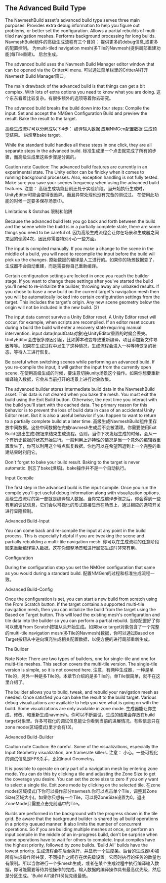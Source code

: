 ## The Advanced Build Type

The NavmeshBuild asset's advanced build type serves three main purposes:
Provides extra debug information to help you figure out problems, or better set the configuration.
Allows a partial rebuilds of multi-tiled navigation meshes.
Performs background processing for long builds.
NavmeshBuild组件的高级生成流程有三个目的：
提供更多的debug信息,或更多的配置控制。
为multi-tiled navigation mesh(多Tile的Navmesh)提供局部重建功能(每Tile重建)。
后台生成。


The advanced build uses the Navmesh Build Manager editor window that can be opened via the CritterAI menu.
可以通过菜单栏里的CritterAI打开Navmesh Build Manager窗口。


The main drawback of the advanced build is that things can get a bit complex. With lots of extra options you need to know what you are doing.
这个东东看着比较复杂。有很多额外的选项等着你去研究。


The advanced build breaks the build down into four steps:
Compile the input.
Set and accept the NMGen Configuration
Build and preview the result.
Bake the result to the target.


高级生成流程可以分解成以下4步：
编译输入数据
应用NMGen配置数据
生成预览结果。
烘焙至bake target。


While the standard build handles all these steps in one click, they are all separate steps in the advanced build.
标准生成里一个点击就完成了所有的步骤，而高级生成里这些步骤是分离的。


Caution note Caution:
The advanced build features are currently in an experimental state. The Unity editor can be finicky when it comes to running background processes. Also, exception handling is not fully tested.
Make sure you save your scenes frequency when using the advanced build features.
注意：
高级生成功能目前还处于实验阶段。当开始执行生成时，UnityEditor可能会变得很诡异。而且异常处理也没有完备的测试过。
在使用此功能的时候一定要多保存场景(1)。


Limitations & Gotchas
限制和陷阱


Because the advanced build lets you go back and forth between the build and the scene while the build is in a partially complete state, there are some things you need to be careful of.
因为高级生成流程会让你在场景和生成器之间来回的倒腾4次，因此你需要特别小心一些方面。


The input is compiled manually. If you make a change to the scene in the middle of a build, you will need to recompile the input before the build will pick up the changes.
原始数据的编译是人工进行的。如果你的场景数据变了，生成器不会自动重建，而是需要你自己重新编译。


Certain configuration settings are locked in once you reach the builder stage. If you want to change these settings after you've started the build you'll need to re-initialize the builder, throwing away any unbaked results.
If you chose to base a new build on the current target's navigation mesh then you will be automatically locked into certain configutration settings from the target. This includes the target's origin. Any new scene geometry below the origin will not be included in the new build.
(2)


The input data cannot survive a Unity Editor reset. A Unity Editor reset will occur, for example, when scripts are recompiled. If an editor reset occurs during a build the build will enter a recovery state requiring manual intervention.
input data(InputData对象)在UnityEditor重置的时候会丢失。UnityEditor会由很多原因引起，比如脚本改变导致重新编译，项目添加新文件导致等等。如果在生成过程中发生了这种情况，生成流程会进入一种等待恢复的状态，等待人工进行恢复。


Be careful when switching scenes while performing an advanced build. If you re-compile the input, it will gather the input from the currently open scene.
在使用高级生成的时候，要注意切换unity场景这个操作。如果你想要重新编译输入数据，它会从当前打开的场景上进行对象收集。


The advanced builder stores intermediate build data in the NavmeshBuild asset. This data is not cleared when you bake the mesh. You must exit the build using the Exit Build button. Otherwise, the next time you interact with the build you'll start with the cached data. The primary reason for this behavior is to prevent the loss of build data in case of an accidental Unity Editor reset. But it is also a useful behavior if you happen to want to return to a partially complete build at a later time.
高级生成NavmeshBuild组件里存放中间数据。这些中间数据在完成navmesh生成后不会被清理。你需要使用Exit Build(退出生成)按钮来结束生成流程。否则，当你下次发起生成的时候，会从一个有历史数据的状态开始进行。一般利用上述特性的情况是当一个意外的编辑器重置发生了，你可以利用这个特点恢复数据。你也可以在希望回退到上一个完整的重建结果时利用它。


Don't forget to bake your build result. Baking to the target is never automatic.
别忘了bake(烘焙)。bake操作并不是一个自动执行。


Input Compile


The first step in the advanced build is the input compile. Once you run the compile you'll get useful debug information along with visualization options.
高级生成流程的第一部就是编译输入数据。当你完成编译步骤之后，你会得到一些有用的调试信息，它们会以可视化的形式直接显示在场景上，通过相应的选项开关进行显隐控制。


Advanced Build-Input


You can come back and re-compile the input at any point in the build process. This is especially helpful if you are tweaking the scene and partially rebuilding a multi-tile navigation mesh.
你可以在生成流程的任意阶段回来重新编译输入数据。这在你调整场景和进行局部生成时非常有用。


Configuration


During the configuration step you set the NMGen configuration that same as you would during a standard build.
配置NMGen的过程和标准生成流程一致。


Advanced Build-Config


Once the configuration is set, you can start a new build from scratch using the From Scratch button. If the target contains a supported multi-tile navigation mesh, then you can initialize the build from the target using the Based on Target button. This will load the existing mesh's configuration and tile data into the builder so you can perform a partial rebuild.
当你配置好了你可以使用From Scratch按钮从头开始生成。如果bake target对象包含了一个完整的multi-tile navigation mesh(多Tile的Navmesh)数据，你可以通过Based on Target按钮从中逆向填充生成相关配置数据，以便方便的进行局部重新生成。


The Builder


Note Note:
There are two types of builders, one for single-tile and one for multi-tile meshes. This section covers the multi-tile version. The single-tile version is simple, so it is not covered here.
注意，有两种生成器，一种是单Tile的，另外一种是多Tile的。本章节介绍的是多Tile的。单Tile很简单，就不在这里介绍了。


The builder allows you to build, tweak, and rebuild your navigation mesh as needed. Once satisfied you can bake the result to the build target. Various debug visualizations are available to help you see what is going on with the build. Some visualizations are only available in zone mode.
生成器能让你生成、修改、和重新生成navmesh。你可以不断尝试，生成的结果会存放在build target对象里。许多可视化的调试信息能让你看到当前的进展情况。有些信息只在zone mode(区域模式)里才会有(3)。


Advanced Build-Builder


Caution note Caution:
Be careful. Some of the visualizations, especially the Input Geometry visualization, are framerate killers.
注意：
小心。一些可视化的调试信息是FPS杀手，比如Input Geometry。


It is possible to operate on only part of a navigation mesh by entering zone mode. You can do this by clicking a tile and adjusting the Zone Size to get the coverage you desire. You can set the zone size to zero if you only want to select a single tile. Exit zone mode by clicking on the selected tile.
在zone mode(区域模式)下你可以操作部分navmesh.你可以点击单个Tile，调整其Zone Size(区域大小)。如果你只想有一个Tile，可以将ZoneSize设置为0。退出ZoneMode只需要点击先前选中的Tile。


Builds are performed in the background with the progress shown in the tile grid. Be aware that the background builder is shared by all build operations in a priority queued manner. It also limits the number of concurrent operations. So if you are building multiple meshes at once, or perform an input compile in the middle of an in-progress build, don't be surprise when some operations have to wait for others to complete. Input compiles have the highest priority, followed by zone builds. 'Build All' builds have the lowest priority.
生成流程会在后台执行，并显示一个进度条。后台的生成器(4)被所有生成操作所共享，不同操作之间存在优先级设置。它同时执行的任务的数量也有限制。所以当你进行一个多mesh生成，或者在某个生成过程中执行编译输入数据，你可能需要等待其他操作的完成。输入数据的编译操作具有最高优先级，然后是分区生成。'Build All'操作(5)优先级最低。